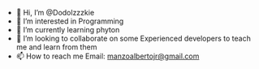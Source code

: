 - 👋 Hi, I’m @Dodolzzzkie
- 👀 I’m interested in Programming
- 🌱 I’m currently learning phyton
- 💞️ I’m looking to collaborate on some Experienced developers to teach me and learn from them
- 📫 How to reach me Email: manzoalbertojr@gmail.com

<!---
Dodolzzzkie/Dodolzzzkie is a ✨ special ✨ repository because its `README.md` (this file) appears on your GitHub profile.
You can click the Preview link to take a look at your changes.
--->
